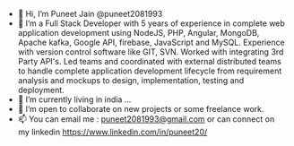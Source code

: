 - 👋 Hi, I’m Puneet Jain @puneet2081993
- 👀 I’m a Full Stack Developer with 5 years of experience in complete web application development using NodeJS, PHP, Angular, MongoDB, Apache kafka, Google API, firebase, JavaScript and MySQL. Experience with version control software like GIT, SVN. Worked with integrating 3rd Party API's. Led teams and coordinated with external distributed teams to handle complete application development lifecycle from requirement analysis and mockups to design, implementation, testing and deployment.
- 🌱 I’m currently living in india ...
- 💞️ I’m open to collaborate on new projects or some freelance work.
- 📫 You can email me : puneet2081993@gmail.com or can connect on my linkedin https://www.linkedin.com/in/puneet20/

<!---
puneet2081993/puneet2081993 is a ✨ special ✨ repository because its `README.md` (this file) appears on your GitHub profile.
You can click the Preview link to take a look at your changes.
--->
